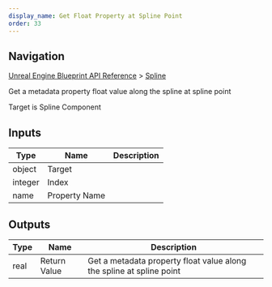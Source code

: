 ```yaml
---
display_name: Get Float Property at Spline Point
order: 33
---
```

## Navigation

[Unreal Engine Blueprint API Reference](https://dev.epicgames.com/documentation/en-us/unreal-engine/BlueprintAPI) > [Spline](https://dev.epicgames.com/documentation/en-us/unreal-engine/BlueprintAPI/Spline)

Get a metadata property float value along the spline at spline point

Target is Spline Component

## Inputs

| Type | Name | Description |
| --- | --- | --- |
| object | Target |  |
| integer | Index |  |
| name | Property Name |  |

## Outputs

| Type | Name | Description |
| --- | --- | --- |
| real | Return Value | Get a metadata property float value along the spline at spline point |
